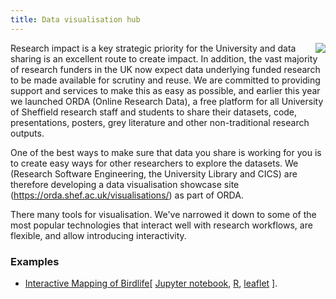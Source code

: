 ```yaml
---
title: Data visualisation hub
---
```


<img src="/images/tuoslogo_key_rgb_lo.gif" style="float: right; margin-left: 1em; max-width: 33%;">

Research impact is a key strategic priority for the University and data sharing is an excellent route to create impact. In addition, the vast majority of research funders in the UK now expect data underlying funded research to be made available for scrutiny and reuse. We are committed to providing support and services to make this as easy as possible, and earlier this year we launched ORDA (Online Research Data), a free platform for all University of Sheffield research staff and students to share their datasets, code, presentations, posters, grey literature and other non-traditional research outputs.

One of the best ways to make sure that data you share is working for you is to create easy ways for other researchers to explore the datasets. We (Research Software Engineering, the University Library and CICS) are therefore developing a data visualisation showcase site (https://orda.shef.ac.uk/visualisations/) as part of ORDA. 

There many tools for visualisation. We've narrowed it down to some of the most popular technologies that interact well with research workflows, are flexible, and allow introducing interactivity.

### Examples

- [Interactive Mapping of Birdlife](https://markduning.github.io/orda-dataviz/anna-birdife_v_bioclim_GIS/demo_workflow.nb.html)\[ [Jupyter notebook](/resources/#jupyter), [R](/resources/#R), [leaflet](/resources/#leaflet) ].
